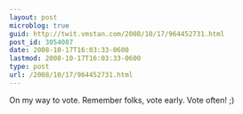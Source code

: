 ```yaml
---
layout: post
microblog: true
guid: http://twit.vmstan.com/2008/10/17/964452731.html
post_id: 3054087
date: 2008-10-17T16:03:33-0600
lastmod: 2008-10-17T16:03:33-0600
type: post
url: /2008/10/17/964452731.html
---
```

On my way to vote. Remember folks, vote early. Vote often! ;)
